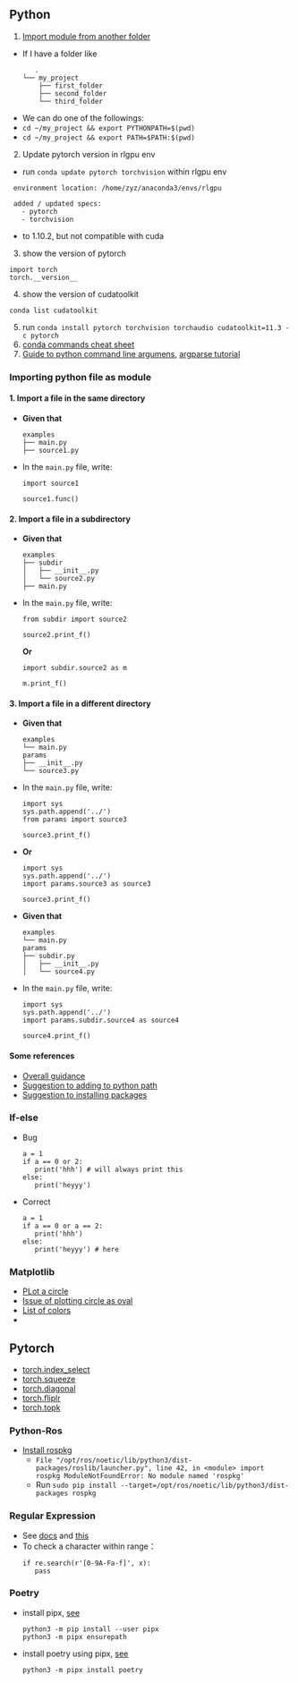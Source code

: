 ## Python
1. [Import module from another folder](https://stackoverflow.com/questions/58084072/python-module-not-found-but-exists-in-folder/58084390#58084390)
* If I have a folder like
   ```
      .
   └── my_project
       ├── first_folder
       ├── second_folder
       └── third_folder
   ```
 * We can do one of the followings:
 * `cd ~/my_project && export PYTHONPATH=$(pwd)`
 * `cd ~/my_project && export PATH=$PATH:$(pwd)`
 
 2. Update pytorch version in rlgpu env
 * run `conda update pytorch torchvision` within rlgpu env
 ```
  environment location: /home/zyz/anaconda3/envs/rlgpu

  added / updated specs:
    - pytorch
    - torchvision   
 ```
 * to 1.10.2, but not compatible with cuda
 3. show the version of pytorch
 ```
 import torch
 torch.__version__
 ```
 4. show the version of cudatoolkit
 ```
 conda list cudatoolkit
 ``` 
 5. run `conda install pytorch torchvision torchaudio cudatoolkit=11.3 -c pytorch`
 6. [conda commands cheat sheet](https://hcc.unl.edu/docs/attachments/11635089.pdf)
 7. [Guide to python command line argumens](https://levelup.gitconnected.com/the-easy-guide-to-python-command-line-arguments-96b4607baea1), [argparse tutorial](https://docs.python.org/3/library/argparse.html#creating-a-parser)
 
### Importing python file as module

#### 1. Import a file in the same directory
* **Given that**
  ```
  examples
  ├── main.py
  ├── source1.py
  ```
* In the `main.py` file, write:
  ```
  import source1
  
  source1.func()
  ```
#### 2. Import a file in a subdirectory
* **Given that**
  ```
  examples
  ├── subdir
  │   ├── __init__.py
  │   └── source2.py
  ├── main.py
  ```
* In the `main.py` file, write:
  ```
  from subdir import source2

  source2.print_f()
  ```
  **Or**
  ```
  import subdir.source2 as m

  m.print_f()
  ```
#### 3. Import a file in a different directory
* **Given that**
  ```
  examples
  └── main.py
  params
  ├── __init__.py
  └── source3.py
  ```
* In the `main.py` file, write:
  ```
  import sys
  sys.path.append('../')
  from params import source3

  source3.print_f()
  ```
* **Or**
  ```
  import sys
  sys.path.append('../')
  import params.source3 as source3

  source3.print_f()
  ```
* **Given that**
  ```
  examples
  └── main.py
  params
  ├── subdir.py
  │   ├── __init__.py
  │   └── source4.py
  ```
* In the `main.py` file, write:
  ```
  import sys
  sys.path.append('../')
  import params.subdir.source4 as source4

  source4.print_f()
  ```
#### Some references
* [Overall guidance](https://csatlas.com/python-import-file-module/#import_a_file_in_the_same_directory)
* [Suggestion to adding to python path](https://stackoverflow.com/questions/4383571/importing-files-from-different-folder?page=1&tab=scoredesc#tab-top)
* [Suggestion to installing packages](https://stackoverflow.com/questions/43476403/importerror-no-module-named-something)

### If-else
* Bug
  ```
  a = 1
  if a == 0 or 2:
     print('hhh') # will always print this
  else:
     print('heyyy')
  ```
* Correct
  ```
  a = 1
  if a == 0 or a == 2:
     print('hhh')
  else:
     print('heyyy') # here
  ```
  
### Matplotlib
* [PLot a circle](https://stackoverflow.com/questions/9215658/plot-a-circle-with-pyplot)
* [Issue of plotting circle as oval](https://stackoverflow.com/questions/9230389/why-is-matplotlib-plotting-my-circles-as-ovals)
* [List of colors](https://matplotlib.org/stable/gallery/color/named_colors.html)
* 

## Pytorch
* [torch.index_select](https://pytorch.org/docs/stable/generated/torch.index_select.html)
* [torch.squeeze](https://pytorch.org/docs/stable/generated/torch.squeeze.html)
* [torch.diagonal](https://pytorch.org/docs/stable/generated/torch.diagonal.html)
* [torch.fliplr](https://pytorch.org/docs/stable/generated/torch.fliplr.html)
* [torch.topk](https://pytorch.org/docs/stable/generated/torch.topk.html)


### Python-Ros
* [Install rospkg](https://answers.ros.org/question/356188/importerror-no-module-named-rospkg/)
   * `File "/opt/ros/noetic/lib/python3/dist-packages/roslib/launcher.py", line 42, in <module> import rospkg ModuleNotFoundError: No module named 'rospkg'`
   * Run `sudo pip install --target=/opt/ros/noetic/lib/python3/dist-packages rospkg`

### Regular Expression
* See [docs](https://docs.python.org/zh-cn/3/library/re.html#regular-expression-objects) and [this](https://www.runoob.com/python/python-reg-expressions.html)
* To check a character within range：
  ```
  if re.search(r'[0-9A-Fa-f]', x):
     pass
  ```

### Poetry
* install pipx, [see](https://pipx.pypa.io/stable/installation/)
  ```
  python3 -m pip install --user pipx
  python3 -m pipx ensurepath
  ```
* install poetry using pipx, [see](https://python-poetry.org/docs/main/)
  ```
  python3 -m pipx install poetry
  ```
